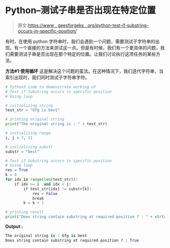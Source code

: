# Python–测试子串是否出现在特定位置

> 原文:[https://www . geesforgeks . org/python-test-if-substring-occurs-in-specific-position/](https://www.geeksforgeeks.org/python-test-if-substring-occurs-in-specific-position/)

有时，在使用 python 字符串时，我们会遇到一个问题，需要测试子字符串的出现。有一个直接的方法来测试这一点。但是有时候，我们有一个更具体的问题，我们需要测试子串是否出现在那个特定的位置。让我们讨论执行这项任务的某些方法。

**方法#1:使用循环**
这是解决这个问题的蛮法。在这种情况下，我们迭代字符串，当索引出现时，我们同时测试子字符串字符。

```py
# Python3 code to demonstrate working of 
# Test if Substring occurs in specific position
# Using loop

# initializing string 
test_str = "Gfg is best"

# printing original string 
print("The original string is : " + test_str)

# initializing range 
i, j = 7, 11

# initializing substr
substr = "best"

# Test if Substring occurs in specific position
# Using loop
res = True
k = 0
for idx in range(len(test_str)):
    if idx >= i  and idx < j:
        if test_str[idx] != substr[k]:
            res = False
            break
        k = k + 1

# printing result 
print("Does string contain substring at required position ? : " + str(res)) 
```

**Output :**

```py
The original string is : Gfg is best
Does string contain substring at required position ? : True

```